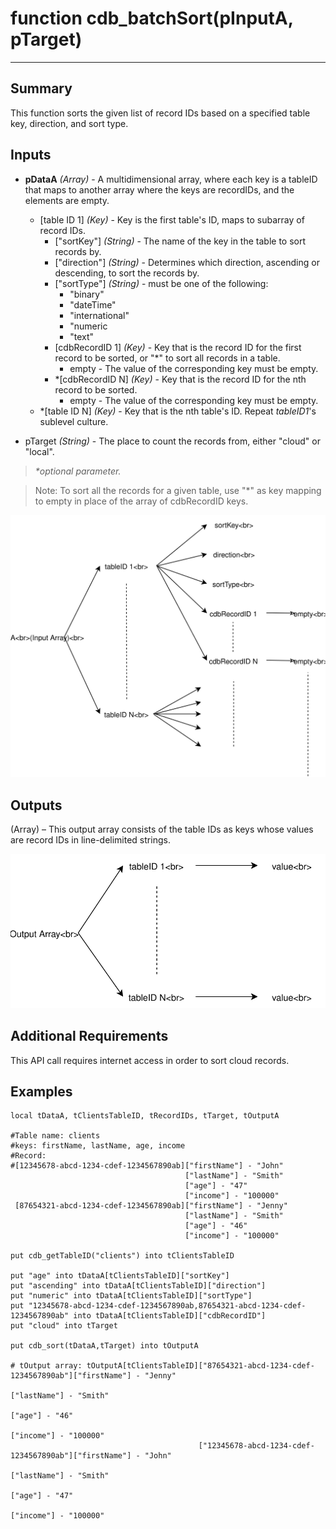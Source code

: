 # function cdb_batchSort(pInputA, pTarget)
---
## Summary
This function sorts the given list of record IDs based on a specified table key, direction, and sort type.

## Inputs
* **pDataA** *(Array)* - A multidimensional array, where each key is a tableID that maps to another array where the keys are recordIDs, and the elements are empty.
	* [table ID 1] *(Key)* - Key is the first table's ID, maps to subarray of record IDs.
		* ["sortKey"] *(String)* - The name of the key in the table to sort records by.
		* ["direction"] *(String)* - Determines which direction, ascending or descending, to sort the records by.
		* ["sortType"] *(String)* - must be one of the following:
			* "binary"
			* "dateTime"
			* "international"
			* "numeric
			* "text"
		* [cdbRecordID 1] *(Key)* - Key that is the record ID for the first record to be sorted, or "*" to sort all records in a table.
			* empty - The value of the corresponding key must be empty.
		* *[cdbRecordID N] *(Key)* - Key that is the record ID for the nth record to be sorted.
			* empty - The value of the corresponding key must be empty.
	* *[table ID N] *(Key)* - Key that is the nth table's ID. Repeat *tableID1*'s sublevel culture.

* pTarget *(String)* - The place to count the records from, either "cloud" or "local". 

> _*optional parameter._
 
> Note: To sort all the records for a given table, use "\*" as key mapping to empty in place of the array of cdbRecordID keys.

![BatchSortInput](images/BatchSortInput.svg)

## Outputs
(Array) – This output array consists of the table IDs as keys whose values are record IDs in line-delimited strings.

![BatchSortOutput](images/BatchSortOutput.svg)

## Additional Requirements
This API call requires internet access in order to sort cloud records.

## Examples
```
local tDataA, tClientsTableID, tRecordIDs, tTarget, tOutputA

#Table name: clients						
#keys: firstName, lastName, age, income	
#Record: 
#[12345678-abcd-1234-cdef-1234567890ab]["firstName"] - "John"
									   ["lastName"] - "Smith"						 				
									   ["age"] - "47"
									   ["income"] - "100000"
 [87654321-abcd-1234-cdef-1234567890ab]["firstName"] - "Jenny"
									   ["lastName"] - "Smith"
									   ["age"] - "46"
									   ["income"] - "100000"

put cdb_getTableID("clients") into tClientsTableID

put "age" into tDataA[tClientsTableID]["sortKey"]
put "ascending" into tDataA[tClientsTableID]["direction"]
put "numeric" into tDataA[tClientsTableID]["sortType"]
put "12345678-abcd-1234-cdef-1234567890ab,87654321-abcd-1234-cdef-1234567890ab" into tDataA[tClientsTableID]["cdbRecordID"]
put "cloud" into tTarget

put cdb_sort(tDataA,tTarget) into tOutputA

# tOutput array: tOutputA[tClientsTableID]["87654321-abcd-1234-cdef-1234567890ab"]["firstName"] - "Jenny"
										 									 	  ["lastName"] - "Smith"
																			 	  ["age"] - "46"
																			 	  ["income"] - "100000"
										  ["12345678-abcd-1234-cdef-1234567890ab"]["firstName"] - "John"
							 	  												  ["lastName"] - "Smith"						 				
							 	  												  ["age"] - "47"
																			 	  ["income"] - "100000"
```